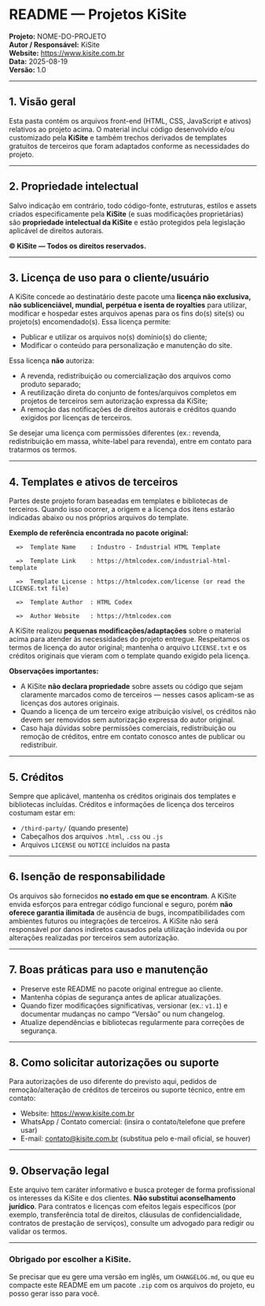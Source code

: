 # README — Projetos KiSite

**Projeto:** NOME-DO-PROJETO  
**Autor / Responsável:** KiSite  
**Website:** https://www.kisite.com.br  
**Data:** 2025-08-19  
**Versão:** 1.0

---

## 1. Visão geral

Esta pasta contém os arquivos front-end (HTML, CSS, JavaScript e ativos) relativos ao projeto acima. O material inclui código desenvolvido e/ou customizado pela **KiSite** e também trechos derivados de templates gratuitos de terceiros que foram adaptados conforme as necessidades do projeto.

---

## 2. Propriedade intelectual

Salvo indicação em contrário, todo código-fonte, estruturas, estilos e assets criados especificamente pela **KiSite** (e suas modificações proprietárias) são **propriedade intelectual da KiSite** e estão protegidos pela legislação aplicável de direitos autorais.

**© KiSite — Todos os direitos reservados.**

---

## 3. Licença de uso para o cliente/usuário

A KiSite concede ao destinatário deste pacote uma **licença não exclusiva, não sublicenciável, mundial, perpétua e isenta de royalties** para utilizar, modificar e hospedar estes arquivos apenas para os fins do(s) site(s) ou projeto(s) encomendado(s). Essa licença permite:

- Publicar e utilizar os arquivos no(s) domínio(s) do cliente;  
- Modificar o conteúdo para personalização e manutenção do site.

Essa licença **não** autoriza:

- A revenda, redistribuição ou comercialização dos arquivos como produto separado;  
- A reutilização direta do conjunto de fontes/arquivos completos em projetos de terceiros sem autorização expressa da KiSite;  
- A remoção das notificações de direitos autorais e créditos quando exigidos por licenças de terceiros.

Se desejar uma licença com permissões diferentes (ex.: revenda, redistribuição em massa, white-label para revenda), entre em contato para tratarmos os termos.

---

## 4. Templates e ativos de terceiros

Partes deste projeto foram baseadas em templates e bibliotecas de terceiros. Quando isso ocorrer, a origem e a licença dos itens estarão indicadas abaixo ou nos próprios arquivos do template.

**Exemplo de referência encontrada no pacote original:**

```
  =>  Template Name    : Industro - Industrial HTML Template

  =>  Template Link    : https://htmlcodex.com/industrial-html-template

  =>  Template License : https://htmlcodex.com/license (or read the LICENSE.txt file)

  =>  Template Author  : HTML Codex

  =>  Author Website   : https://htmlcodex.com
```

A KiSite realizou **pequenas modificações/adaptações** sobre o material acima para atender às necessidades do projeto entregue. Respeitamos os termos de licença do autor original; mantenha o arquivo `LICENSE.txt` e os créditos originais que vieram com o template quando exigido pela licença.

**Observações importantes:**

- A KiSite **não declara propriedade** sobre assets ou código que sejam claramente marcados como de terceiros — nesses casos aplicam-se as licenças dos autores originais.  
- Quando a licença de um terceiro exige atribuição visível, os créditos não devem ser removidos sem autorização expressa do autor original.  
- Caso haja dúvidas sobre permissões comerciais, redistribuição ou remoção de créditos, entre em contato conosco antes de publicar ou redistribuir.

---

## 5. Créditos

Sempre que aplicável, mantenha os créditos originais dos templates e bibliotecas incluídas. Créditos e informações de licença dos terceiros costumam estar em:

- `/third-party/` (quando presente)  
- Cabeçalhos dos arquivos `.html`, `.css` ou `.js`  
- Arquivos `LICENSE` ou `NOTICE` incluídos na pasta

---

## 6. Isenção de responsabilidade

Os arquivos são fornecidos **no estado em que se encontram**. A KiSite envida esforços para entregar código funcional e seguro, porém **não oferece garantia ilimitada** de ausência de bugs, incompatibilidades com ambientes futuros ou integrações de terceiros. A KiSite não será responsável por danos indiretos causados pela utilização indevida ou por alterações realizadas por terceiros sem autorização.

---

## 7. Boas práticas para uso e manutenção

- Preserve este README no pacote original entregue ao cliente.  
- Mantenha cópias de segurança antes de aplicar atualizações.  
- Quando fizer modificações significativas, versionar (ex.: `v1.1`) e documentar mudanças no campo “Versão” ou num changelog.  
- Atualize dependências e bibliotecas regularmente para correções de segurança.

---

## 8. Como solicitar autorizações ou suporte

Para autorizações de uso diferente do previsto aqui, pedidos de remoção/alteração de créditos de terceiros ou suporte técnico, entre em contato:

- Website: https://www.kisite.com.br  
- WhatsApp / Contato comercial: (insira o contato/telefone que prefere usar)  
- E-mail: contato@kisite.com.br (substitua pelo e-mail oficial, se houver)

---

## 9. Observação legal

Este arquivo tem caráter informativo e busca proteger de forma profissional os interesses da KiSite e dos clientes. **Não substitui aconselhamento jurídico**. Para contratos e licenças com efeitos legais específicos (por exemplo, transferência total de direitos, cláusulas de confidencialidade, contratos de prestação de serviços), consulte um advogado para redigir ou validar os termos.

---

### Obrigado por escolher a KiSite.
Se precisar que eu gere uma versão em inglês, um `CHANGELOG.md`, ou que eu compacte este README em um pacote `.zip` com os arquivos do projeto, eu posso gerar isso para você.

